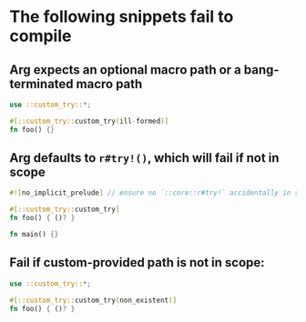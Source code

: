 # The following snippets fail to compile

## Arg expects an optional macro path or a bang-terminated macro path

```rust ,compile_fail
use ::custom_try::*;

#[::custom_try::custom_try(ill-formed)]
fn foo() {}
```

## Arg defaults to `r#try!()`, which will fail if not in scope

```rust ,compile_fail
#![no_implicit_prelude] // ensure no `::core::r#try!` accidentally in scope.

#[::custom_try::custom_try]
fn foo() { ()? }

fn main() {}
```

## Fail if custom-provided path is not in scope:

```rust ,compile_fail
use ::custom_try::*;

#[::custom_try::custom_try(non_existent)]
fn foo() { ()? }
```

<!-- Templated by `cargo-generate` using https://github.com/danielhenrymantilla/proc-macro-template -->
